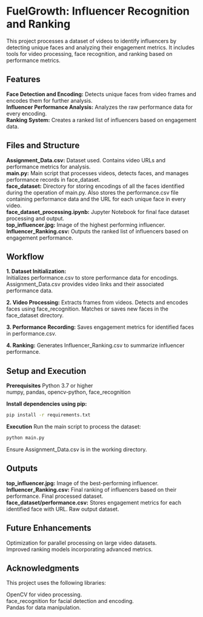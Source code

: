 # FuelGrowth: Influencer Recognition and Ranking

This project processes a dataset of videos to identify influencers by detecting unique faces and analyzing their engagement metrics. It includes tools for video processing, face recognition, and ranking based on performance metrics.

## Features
**Face Detection and Encoding:** Detects unique faces from video frames and encodes them for further analysis.  
**Influencer Performance Analysis:** Analyzes the raw performance data for every encoding.  
**Ranking System:** Creates a ranked list of influencers based on engagement data.

## Files and Structure
**Assignment_Data.csv:** Dataset used. Contains video URLs and performance metrics for analysis.  
**main.py:** Main script that processes videos, detects faces, and manages performance records in face_dataset.  
**face_dataset:** Directory for storing encodings of all the faces identified during the operation of main.py. Also stores the performance.csv file containing performance data and the URL for each unique face in every video.  
**face_dataset_processing.ipynb:** Jupyter Notebook for final face dataset processing and output.  
**top_influencer.jpg:** Image of the highest performing influencer.
**Influencer_Ranking.csv:** Outputs the ranked list of influencers based on engagement performance.  

## Workflow
**1. Dataset Initialization:**  
Initializes performance.csv to store performance data for encodings. Assignment_Data.csv provides video links and their associated performance data.  

**2. Video Processing:**
Extracts frames from videos.
Detects and encodes faces using face_recognition.
Matches or saves new faces in the face_dataset directory.

**3. Performance Recording:**
Saves engagement metrics for identified faces in performance.csv.

**4. Ranking:**
Generates Influencer_Ranking.csv to summarize influencer performance.

## Setup and Execution
**Prerequisites**
Python 3.7 or higher  
numpy, pandas, opencv-python, face_recognition

**Install dependencies using pip:**

```bash
pip install -r requirements.txt
```

**Execution**
Run the main script to process the dataset:

```bash
python main.py
```

Ensure Assignment_Data.csv is in the working directory.

## Outputs  
**top_influencer.jpg:** Image of the best-performing influencer.  
**Influencer_Ranking.csv:** Final ranking of influencers based on their performance. Final processed dataset.  
**face_dataset/performance.csv:** Stores engagement metrics for each identified face with URL. Raw output dataset.  

## Future Enhancements
Optimization for parallel processing on large video datasets.  
Improved ranking models incorporating advanced metrics.

## Acknowledgments
This project uses the following libraries:

OpenCV for video processing.  
face_recognition for facial detection and encoding.  
Pandas for data manipulation.
